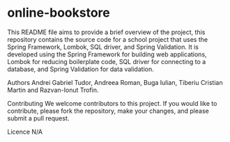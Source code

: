 # online-bookstore

This README file aims to provide a brief overview of the project, this repository contains the source code for a school project that uses
the Spring Framework, Lombok, SQL driver, and Spring Validation. 
It is developed using the Spring Framework for building web applications, Lombok for reducing boilerplate code, SQL driver for connecting to a database,
and Spring Validation for data validation.

Authors
Andrei Gabriel Tudor, Andreea Roman, Buga Iulian, Tiberiu Cristian Martin and Razvan-Ionut Trofin.

Contributing
We welcome contributors to this project. If you would like to contribute, please fork the repository, make your changes,
and please submit a pull request.

Licence
N/A
